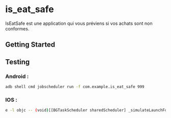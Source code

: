 # is_eat_safe

IsEatSafe est une application qui vous préviens si vos achats sont non conformes.

## Getting Started

## Testing

### Android :
```bash
adb shell cmd jobscheduler run -f com.example.is_eat_safe 999
```
### IOS :
```bash
e -l objc -- (void)[[BGTaskScheduler sharedScheduler] _simulateLaunchForTaskWithIdentifier:@"com.transistorsoft.fetch"]
```